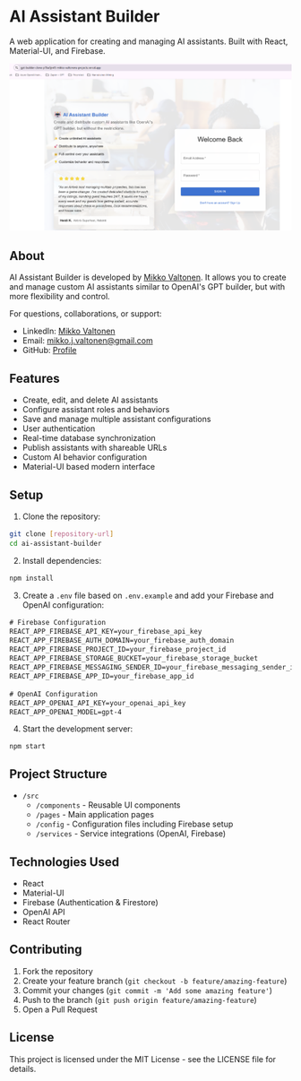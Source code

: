 # AI Assistant Builder

A web application for creating and managing AI assistants. Built with React, Material-UI, and Firebase.

![AI Assistant Builder Screenshot](./image.png)

## About

AI Assistant Builder is developed by [Mikko Valtonen](https://www.linkedin.com/in/mikkojohannesvaltonen/). It allows you to create and manage custom AI assistants similar to OpenAI's GPT builder, but with more flexibility and control.

For questions, collaborations, or support:
- LinkedIn: [Mikko Valtonen](https://www.linkedin.com/in/mikkojohannesvaltonen/)
- Email: mikko.j.valtonen@gmail.com
- GitHub: [Profile](https://github.com/mikkovaltonen)

## Features

- Create, edit, and delete AI assistants
- Configure assistant roles and behaviors
- Save and manage multiple assistant configurations
- User authentication
- Real-time database synchronization
- Publish assistants with shareable URLs
- Custom AI behavior configuration
- Material-UI based modern interface

## Setup

1. Clone the repository:
```bash
git clone [repository-url]
cd ai-assistant-builder
```

2. Install dependencies:
```bash
npm install
```

3. Create a `.env` file based on `.env.example` and add your Firebase and OpenAI configuration:
```env
# Firebase Configuration
REACT_APP_FIREBASE_API_KEY=your_firebase_api_key
REACT_APP_FIREBASE_AUTH_DOMAIN=your_firebase_auth_domain
REACT_APP_FIREBASE_PROJECT_ID=your_firebase_project_id
REACT_APP_FIREBASE_STORAGE_BUCKET=your_firebase_storage_bucket
REACT_APP_FIREBASE_MESSAGING_SENDER_ID=your_firebase_messaging_sender_id
REACT_APP_FIREBASE_APP_ID=your_firebase_app_id

# OpenAI Configuration
REACT_APP_OPENAI_API_KEY=your_openai_api_key
REACT_APP_OPENAI_MODEL=gpt-4
```

4. Start the development server:
```bash
npm start
```

## Project Structure

- `/src`
  - `/components` - Reusable UI components
  - `/pages` - Main application pages
  - `/config` - Configuration files including Firebase setup
  - `/services` - Service integrations (OpenAI, Firebase)

## Technologies Used

- React
- Material-UI
- Firebase (Authentication & Firestore)
- OpenAI API
- React Router

## Contributing

1. Fork the repository
2. Create your feature branch (`git checkout -b feature/amazing-feature`)
3. Commit your changes (`git commit -m 'Add some amazing feature'`)
4. Push to the branch (`git push origin feature/amazing-feature`)
5. Open a Pull Request

## License

This project is licensed under the MIT License - see the LICENSE file for details.
